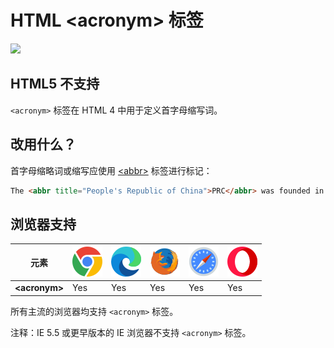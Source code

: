 HTML \<acronym> 标签
===

[![](https://shields.io/badge/HTML5-已弃用/过时-yellow?logo=HTML5)](https://caniuse.com/?search=<acronym>)

## HTML5 不支持

`<acronym>` 标签在 HTML 4 中用于定义首字母缩写词。

## 改用什么？

首字母缩略词或缩写应使用 [\<abbr>](../tags/abbr.md) 标签进行标记：

```html idoc:preview
The <abbr title="People's Republic of China">PRC</abbr> was founded in 1949.
```

## 浏览器支持

| 元素 | ![chrome][1] | ![edge][2] | ![firefox][3] | ![safari][4] | ![opera][5] |
| ---- | ---- | ---- | ---- | ---- | ---- |
| __&lt;acronym&gt;__ | Yes | Yes | Yes | Yes | Yes |
<!--rehype:style=width: 100%; display: inline-table;-->

所有主流的浏览器均支持 `<acronym>` 标签。

注释：IE 5.5 或更早版本的 IE 浏览器不支持 `<acronym>` 标签。


[1]: ../assets/chrome.svg
[2]: ../assets/edge.svg
[3]: ../assets/firefox.svg
[4]: ../assets/safari.svg
[5]: ../assets/opera.svg
